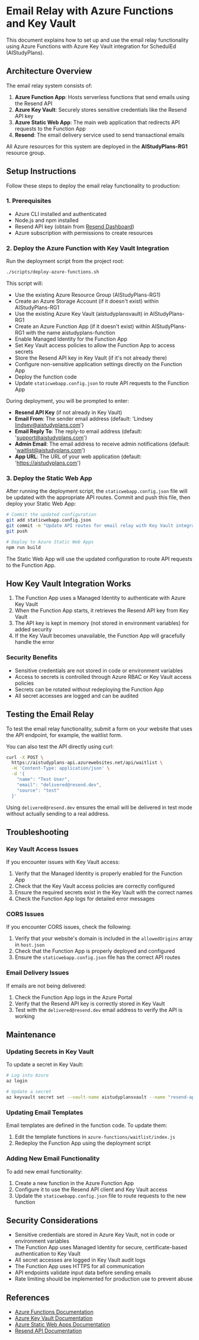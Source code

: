# Email Relay with Azure Functions and Key Vault

This document explains how to set up and use the email relay functionality using Azure Functions with Azure Key Vault integration for SchedulEd (AIStudyPlans).

## Architecture Overview

The email relay system consists of:

1. **Azure Function App**: Hosts serverless functions that send emails using the Resend API
2. **Azure Key Vault**: Securely stores sensitive credentials like the Resend API key
3. **Azure Static Web App**: The main web application that redirects API requests to the Function App
4. **Resend**: The email delivery service used to send transactional emails

All Azure resources for this system are deployed in the **AIStudyPlans-RG1** resource group.

## Setup Instructions

Follow these steps to deploy the email relay functionality to production:

### 1. Prerequisites

- Azure CLI installed and authenticated
- Node.js and npm installed
- Resend API key (obtain from [Resend Dashboard](https://resend.com))
- Azure subscription with permissions to create resources

### 2. Deploy the Azure Function with Key Vault Integration

Run the deployment script from the project root:

```bash
./scripts/deploy-azure-functions.sh
```

This script will:
- Use the existing Azure Resource Group (AIStudyPlans-RG1)
- Create an Azure Storage Account (if it doesn't exist) within AIStudyPlans-RG1
- Use the existing Azure Key Vault (aistudyplansvault) in AIStudyPlans-RG1
- Create an Azure Function App (if it doesn't exist) within AIStudyPlans-RG1 with the name aistudyplans-function
- Enable Managed Identity for the Function App
- Set Key Vault access policies to allow the Function App to access secrets
- Store the Resend API key in Key Vault (if it's not already there)
- Configure non-sensitive application settings directly on the Function App
- Deploy the function code
- Update `staticwebapp.config.json` to route API requests to the Function App

During deployment, you will be prompted to enter:
- **Resend API Key** (if not already in Key Vault)
- **Email From**: The sender email address (default: 'Lindsey <lindsey@aistudyplans.com>')
- **Email Reply To**: The reply-to email address (default: 'support@aistudyplans.com')
- **Admin Email**: The email address to receive admin notifications (default: 'waitlist@aistudyplans.com')
- **App URL**: The URL of your web application (default: 'https://aistudyplans.com')

### 3. Deploy the Static Web App

After running the deployment script, the `staticwebapp.config.json` file will be updated with the appropriate API routes. Commit and push this file, then deploy your Static Web App:

```bash
# Commit the updated configuration
git add staticwebapp.config.json
git commit -m "Update API routes for email relay with Key Vault integration"
git push

# Deploy to Azure Static Web Apps
npm run build
```

The Static Web App will use the updated configuration to route API requests to the Function App.

## How Key Vault Integration Works

1. The Function App uses a Managed Identity to authenticate with Azure Key Vault
2. When the Function App starts, it retrieves the Resend API key from Key Vault
3. The API key is kept in memory (not stored in environment variables) for added security
4. If the Key Vault becomes unavailable, the Function App will gracefully handle the error

### Security Benefits

- Sensitive credentials are not stored in code or environment variables
- Access to secrets is controlled through Azure RBAC or Key Vault access policies
- Secrets can be rotated without redeploying the Function App
- All secret accesses are logged and can be audited

## Testing the Email Relay

To test the email relay functionality, submit a form on your website that uses the API endpoint, for example, the waitlist form.

You can also test the API directly using curl:

```bash
curl -X POST \
  https://aistudyplans-api.azurewebsites.net/api/waitlist \
  -H 'Content-Type: application/json' \
  -d '{
    "name": "Test User",
    "email": "delivered@resend.dev",
    "source": "test"
  }'
```

Using `delivered@resend.dev` ensures the email will be delivered in test mode without actually sending to a real address.

## Troubleshooting

### Key Vault Access Issues

If you encounter issues with Key Vault access:

1. Verify that the Managed Identity is properly enabled for the Function App
2. Check that the Key Vault access policies are correctly configured
3. Ensure the required secrets exist in the Key Vault with the correct names
4. Check the Function App logs for detailed error messages

### CORS Issues

If you encounter CORS issues, check the following:

1. Verify that your website's domain is included in the `allowedOrigins` array in `host.json`
2. Check that the Function App is properly deployed and configured
3. Ensure the `staticwebapp.config.json` file has the correct API routes

### Email Delivery Issues

If emails are not being delivered:

1. Check the Function App logs in the Azure Portal
2. Verify that the Resend API key is correctly stored in Key Vault
3. Test with the `delivered@resend.dev` email address to verify the API is working

## Maintenance

### Updating Secrets in Key Vault

To update a secret in Key Vault:

```bash
# Log into Azure
az login

# Update a secret
az keyvault secret set --vault-name aistudyplansvault --name "resend-api-key" --value "new-api-key-value"
```

### Updating Email Templates

Email templates are defined in the function code. To update them:

1. Edit the template functions in `azure-functions/waitlist/index.js`
2. Redeploy the Function App using the deployment script

### Adding New Email Functionality

To add new email functionality:

1. Create a new function in the Azure Function App
2. Configure it to use the Resend API client and Key Vault access
3. Update the `staticwebapp.config.json` file to route requests to the new function

## Security Considerations

- Sensitive credentials are stored in Azure Key Vault, not in code or environment variables
- The Function App uses Managed Identity for secure, certificate-based authentication to Key Vault
- All secret accesses are logged in Key Vault audit logs
- The Function App uses HTTPS for all communication
- API endpoints validate input data before sending emails
- Rate limiting should be implemented for production use to prevent abuse

## References

- [Azure Functions Documentation](https://docs.microsoft.com/en-us/azure/azure-functions/)
- [Azure Key Vault Documentation](https://docs.microsoft.com/en-us/azure/key-vault/)
- [Azure Static Web Apps Documentation](https://docs.microsoft.com/en-us/azure/static-web-apps/)
- [Resend API Documentation](https://resend.com/docs/api-reference/introduction) 